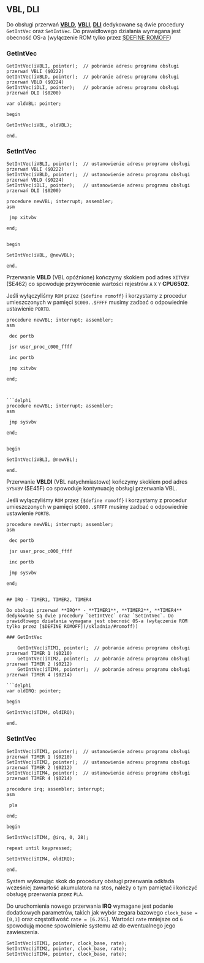 #

## VBL, DLI

Do obsługi przerwań [**VBLD**](https://atariwiki.org/wiki/Wiki.jsp?page=VVBLKD), [**VBLI**](https://atariwiki.org/wiki/Wiki.jsp?page=VVBLKI), [**DLI**](https://atariwiki.org/wiki/Wiki.jsp?page=VDSLST) dedykowane są dwie procedury `GetIntVec` oraz `SetIntVec`. Do prawidłowego działania wymagana jest obecność OS-a (wyłączenie ROM tylko przez [$DEFINE ROMOFF](/skladnia/#romoff))

### GetIntVec

    GetIntVec(iVBLI, pointer);	// pobranie adresu programu obsługi przerwań VBLI ($0222)
    GetIntVec(iVBLD, pointer);	// pobranie adresu programu obsługi przerwań VBLD ($0224)
    GetIntVec(iDLI, pointer);	// pobranie adresu programu obsługi przerwań DLI ($0200)

```delphi
var oldVBL: pointer;

begin

GetIntVec(iVBL, oldVBL);

end.
```

### SetIntVec

    SetIntVec(iVBLI, pointer);	// ustanowienie adresu programu obsługi przerwań VBLI ($0222)
    SetIntVec(iVBLD, pointer);	// ustanowienie adresu programu obsługi przerwań VBLD ($0224)
    SetIntVec(iDLI, pointer);	// ustanowienie adresu programu obsługi przerwań DLI ($0200)

```delphi
procedure newVBL; interrupt; assembler;
asm

 jmp xitvbv

end;


begin

SetIntVec(iVBL, @newVBL);

end.
```

Przerwanie **VBLD** (VBL opóźnione) kończymy skokiem pod adres `XITVBV` ($E462) co spowoduje przywrócenie wartości rejestrów `A` `X` `Y` **CPU6502**.

Jeśli wyłączyliśmy `ROM` przez `{$define romoff}` i korzystamy z procedur umieszczonych w pamięci `$C000..$FFFF` musimy zadbać o odpowiednie ustawienie `PORTB`.

```delphi
procedure newVBL; interrupt; assembler;
asm

 dec portb
 
 jsr user_proc_c000_ffff
 
 inc portb

 jmp xitvbv

end;



```delphi
procedure newVBL; interrupt; assembler;
asm

 jmp sysvbv

end;


begin

SetIntVec(iVBLI, @newVBL);

end.
```

Przerwanie **VBLDI** (VBL natychmiastowe) kończymy skokiem pod adres `SYSVBV` ($E45F) co spowoduje kontynuację obsługi przerwania VBL.

Jeśli wyłączyliśmy `ROM` przez `{$define romoff}` i korzystamy z procedur umieszczonych w pamięci `$C000..$FFFF` musimy zadbać o odpowiednie ustawienie `PORTB`.

```delphi
procedure newVBL; interrupt; assembler;
asm

 dec portb
 
 jsr user_proc_c000_ffff
 
 inc portb

 jmp sysvbv

end;


## IRQ - TIMER1, TIMER2, TIMER4

Do obsługi przerwań **IRQ** - **TIMER1**, **TIMER2**, **TIMER4** dedykowane są dwie procedury `GetIntVec` oraz `SetIntVec`. Do prawidłowego działania wymagana jest obecność OS-a (wyłączenie ROM tylko przez [$DEFINE ROMOFF](/skladnia/#romoff))

### GetIntVec

    GetIntVec(iTIM1, pointer);	// pobranie adresu programu obsługi przerwań TIMER 1 ($0210)
    GetIntVec(iTIM2, pointer);	// pobranie adresu programu obsługi przerwań TIMER 2 ($0212)
    GetIntVec(iTIM4, pointer);	// pobranie adresu programu obsługi przerwań TIMER 4 ($0214)

```delphi
var oldIRQ: pointer;

begin

GetIntVec(iTIM4, oldIRQ);

end.
```

### SetIntVec

    SetIntVec(iTIM1, pointer);	// ustanowienie adresu programu obsługi przerwań TIMER 1 ($0210)
    SetIntVec(iTIM2, pointer);	// ustanowienie adresu programu obsługi przerwań TIMER 2 ($0212)
    SetIntVec(iTIM4, pointer);	// ustanowienie adresu programu obsługi przerwań TIMER 4 ($0214)

```delphi
procedure irq; assembler; interrupt;
asm

 pla

end;

begin

SetIntVec(iTIM4, @irq, 0, 28);

repeat until keypressed;

SetIntVec(iTIM4, oldIRQ);

end.
```

System wykonując skok do procedury obsługi przerwania odkłada wcześniej zawartość akumulatora na stos, należy o tym pamiętać i kończyć obsługę przerwania przez `PLA`.

Do uruchomienia nowego przerwania **IRQ** wymagane jest podanie dodatkowych parametrów, takich jak wybór zegara bazowego `clock_base = [0,1]` oraz częstotliwość `rate = [6.255]`. Wartości `rate` mniejsze
od `6` spowodują mocne spowolnienie systemu aż do ewentualnego jego zawieszenia.

    SetIntVec(iTIM1, pointer, clock_base, rate);
    SetIntVec(iTIM2, pointer, clock_base, rate);
    SetIntVec(iTIM4, pointer, clock_base, rate);
